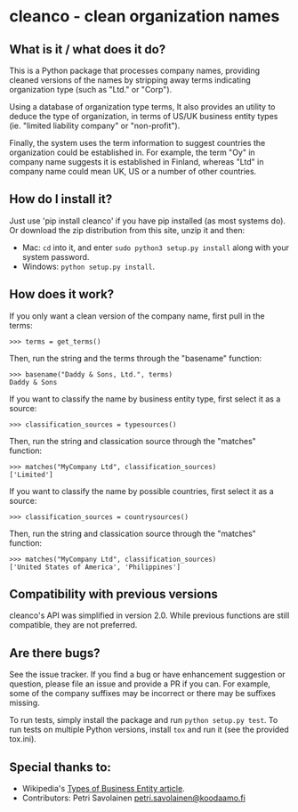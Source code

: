 # cleanco - clean organization names

## What is it / what does it do?

This is a Python package that processes company names, providing cleaned versions of the
names by stripping away terms indicating organization type (such as "Ltd." or "Corp").

Using a database of organization type terms, It also provides an utility to deduce the
type of organization, in terms of US/UK business entity types (ie. "limited liability
company" or "non-profit").

Finally, the system uses the term information to suggest countries the organization could
be established in. For example, the term "Oy" in company name suggests it is established
in Finland, whereas "Ltd" in company name could mean UK, US or a number of other
countries.

## How do I install it?
Just use 'pip install cleanco' if you have pip installed (as most systems do). Or download the zip distribution from this site, unzip it and then:

* Mac: `cd` into it, and enter `sudo python3 setup.py install` along with your system password.
* Windows: `python setup.py install`.

## How does it work?
If you only want a clean version of the company name, first pull in the terms:

    >>> terms = get_terms()

Then, run the string and the terms through the "basename" function:

    >>> basename("Daddy & Sons, Ltd.", terms)
    Daddy & Sons

If you want to classify the name by business entity type, first select it as a source:

    >>> classification_sources = typesources()

Then, run the string and classication source through the "matches" function:

    >>> matches("MyCompany Ltd", classification_sources)
    ['Limited']

If you want to classify the name by possible countries, first select it as a source:

    >>> classification_sources = countrysources()

Then, run the string and classication source through the "matches" function:

    >>> matches("MyCompany Ltd", classification_sources)
    ['United States of America', 'Philippines']

## Compatibility with previous versions
cleanco's API was simplified in version 2.0. While previous functions are still compatible, they are not preferred.

## Are there bugs?
See the issue tracker. If you find a bug or have enhancement suggestion or question, please file an issue and provide a PR if you can. For example, some of the company suffixes may be incorrect or there may be suffixes missing.

To run tests, simply install the package and run `python setup.py test`. To run tests on multiple Python versions, install `tox` and run it (see the provided tox.ini).

## Special thanks to:

- Wikipedia's [Types of Business Entity article](http://en.wikipedia.org/wiki/Types_of_business_entity).
- Contributors: Petri Savolainen <petri.savolainen@koodaamo.fi>
